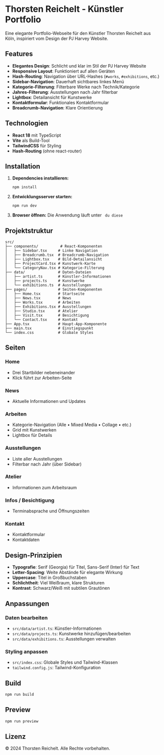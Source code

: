 # Thorsten Reichelt - Künstler Portfolio

Eine elegante Portfolio-Webseite für den Künstler Thorsten Reichelt aus Köln, inspiriert vom Design der PJ Harvey Website.

## Features

- **Elegantes Design**: Schlicht und klar im Stil der PJ Harvey Website
- **Responsive Layout**: Funktioniert auf allen Geräten
- **Hash-Routing**: Navigation über URL-Hashes (`#works`, `#exhibitions`, etc.)
- **Sidebar-Navigation**: Dauerhaft sichtbares linkes Menü
- **Kategorie-Filterung**: Filterbare Werke nach Technik/Kategorie
- **Jahres-Filterung**: Ausstellungen nach Jahr filterbar
- **Lightbox**: Detailansicht für Kunstwerke
- **Kontaktformular**: Funktionales Kontaktformular
- **Breadcrumb-Navigation**: Klare Orientierung

## Technologien

- **React 18** mit TypeScript
- **Vite** als Build-Tool
- **TailwindCSS** für Styling
- **Hash-Routing** (ohne react-router)

## Installation

1. **Dependencies installieren:**
   ```bash
   npm install
   ```

2. **Entwicklungsserver starten:**
   ```bash
   npm run dev
   ```

3. **Browser öffnen:**
   Die Anwendung läuft unter ` du diese`

## Projektstruktur

```
src/
├── components/          # React-Komponenten
│   ├── Sidebar.tsx     # Linke Navigation
│   ├── Breadcrumb.tsx  # Breadcrumb-Navigation
│   ├── Lightbox.tsx    # Bild-Detailansicht
│   ├── ProjectCard.tsx # Kunstwerk-Karte
│   └── CategoryNav.tsx # Kategorie-Filterung
├── data/               # Daten-Dateien
│   ├── artist.ts       # Künstler-Informationen
│   ├── projects.ts     # Kunstwerke
│   └── exhibitions.ts  # Ausstellungen
├── pages/              # Seiten-Komponenten
│   ├── Home.tsx        # Startseite
│   ├── News.tsx        # News
│   ├── Works.tsx       # Arbeiten
│   ├── Exhibitions.tsx # Ausstellungen
│   ├── Studio.tsx      # Atelier
│   ├── Visit.tsx       # Besichtigung
│   └── Contact.tsx     # Kontakt
├── App.tsx             # Haupt-App-Komponente
├── main.tsx            # Einstiegspunkt
└── index.css           # Globale Styles
```

## Seiten

### Home
- Drei Startbilder nebeneinander
- Klick führt zur Arbeiten-Seite

### News
- Aktuelle Informationen und Updates

### Arbeiten
- Kategorie-Navigation (Alle • Mixed Media • Collage • etc.)
- Grid mit Kunstwerken
- Lightbox für Details

### Ausstellungen
- Liste aller Ausstellungen
- Filterbar nach Jahr (über Sidebar)

### Atelier
- Informationen zum Arbeitsraum

### Infos / Besichtigung
- Terminabsprache und Öffnungszeiten

### Kontakt
- Kontaktformular
- Kontaktdaten

## Design-Prinzipien

- **Typografie**: Serif (Georgia) für Titel, Sans-Serif (Inter) für Text
- **Letter-Spacing**: Weite Abstände für elegante Wirkung
- **Uppercase**: Titel in Großbuchstaben
- **Schlichtheit**: Viel Weißraum, klare Strukturen
- **Kontrast**: Schwarz/Weiß mit subtilen Grautönen

## Anpassungen

### Daten bearbeiten
- `src/data/artist.ts`: Künstler-Informationen
- `src/data/projects.ts`: Kunstwerke hinzufügen/bearbeiten
- `src/data/exhibitions.ts`: Ausstellungen verwalten

### Styling anpassen
- `src/index.css`: Globale Styles und Tailwind-Klassen
- `tailwind.config.js`: Tailwind-Konfiguration

## Build

```bash
npm run build
```

## Preview

```bash
npm run preview
```

## Lizenz

© 2024 Thorsten Reichelt. Alle Rechte vorbehalten.

